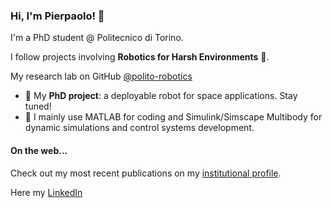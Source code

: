 ### Hi, I'm Pierpaolo! 👋
I'm a PhD student @ Politecnico di Torino. 

I follow projects involving **Robotics for Harsh Environments** :robot:.

My research lab on GitHub [@polito-robotics](https://github.com/polito-robotics)

- 🔭  My **PhD project**: a deployable robot for space applications. Stay tuned!
- :rocket: I mainly use MATLAB for coding and Simulink/Simscape Multibody for dynamic simulations and control systems development.

#### On the web...
Check out my most recent publications on my [institutional profile](https://www.dimeas.polito.it/en/personale/scheda/(nominativo)/pierpaolo.palmieri).

Here my [LinkedIn](https://www.linkedin.com/in/pierpaolopalmieri)
